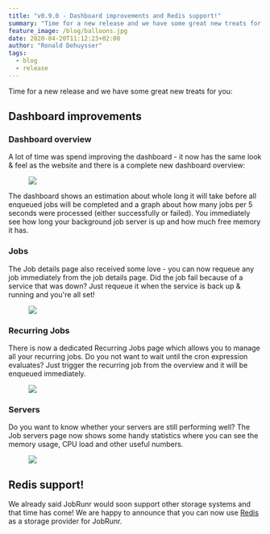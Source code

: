 ```yaml
---
title: "v0.9.0 - Dashboard improvements and Redis support!"
summary: "Time for a new release and we have some great new treats for you! A lot of time was spend improving the dashboard and we also have Redis support."
feature_image: /blog/balloons.jpg
date: 2020-04-20T11:12:23+02:00
author: "Ronald Dehuysser"
tags:
  - blog
  - release
---
```

Time for a new release and we have some great new treats for you:

## Dashboard improvements
### Dashboard overview
A lot of time was spend improving the dashboard - it now has the same look & feel as the website and there is a complete new dashboard overview:
<figure>
<img src="/blog/2020-04-20-jobrunr-overview.png" class="kg-image">
</figure>

The dashboard shows an estimation about whole long it will take before all enqueued jobs will be completed and a graph about how many jobs per 5 seconds were processed (either successfully or failed). You immediately see how long your background job server is up and how much free memory it has.

### Jobs

The Job details page also received some love - you can now requeue any job immediately from the job details page. Did the job fail because of a service that was down? Just requeue it when the service is back up & running and you're all set!
<figure>
<img src="/blog/2020-04-20-jobdetails-failed-1.png" class="kg-image">
</figure>

### Recurring Jobs

There is now a dedicated Recurring Jobs page which allows you to manage all your recurring jobs. Do you not want to wait until the cron expression evaluates? Just trigger the recurring job from the overview and it will be enqueued immediately.
<figure>
<img src="/blog/2020-04-20-recurring-jobs.png" class="kg-image">
</figure>

### Servers

Do you want to know whether your servers are still performing well? The Job servers page now shows some handy statistics where you can see the memory usage, CPU load and other useful numbers.
<figure>
<img src="/blog/2020-04-20-job-servers-details.png" class="kg-image">
</figure>

## Redis support!
We already said JobRunr would soon support other storage systems and that time has come! We are happy to announce that you can now use [Redis](https://redis.io/) as a storage provider for JobRunr.